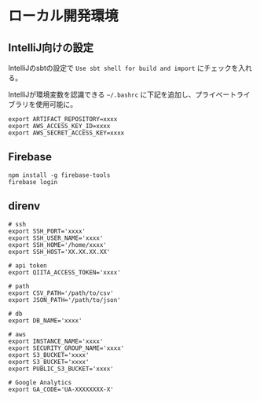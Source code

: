 # ローカル開発環境

## IntelliJ向けの設定

IntelliJのsbtの設定で `Use sbt shell for build and import` にチェックを入れる。

IntelliJが環境変数を認識できる `~/.bashrc` に下記を追加し、プライベートライブラリを使用可能に。

```
export ARTIFACT_REPOSITORY=xxxx
export AWS_ACCESS_KEY_ID=xxxx
export AWS_SECRET_ACCESS_KEY=xxxx
```

## Firebase

```
npm install -g firebase-tools
firebase login
```

## direnv

```
# ssh
export SSH_PORT='xxxx'
export SSH_USER_NAME='xxxx'
export SSH_HOME='/home/xxxx'
export SSH_HOST='XX.XX.XX.XX'

# api token
export QIITA_ACCESS_TOKEN='xxxx'

# path
export CSV_PATH='/path/to/csv'
export JSON_PATH='/path/to/json'

# db
export DB_NAME='xxxx'

# aws
export INSTANCE_NAME='xxxx'
export SECURITY_GROUP_NAME='xxxx'
export S3_BUCKET='xxxx'
export S3_BUCKET='xxxx'
export PUBLIC_S3_BUCKET='xxxx'

# Google Analytics
export GA_CODE='UA-XXXXXXXX-X'
```
